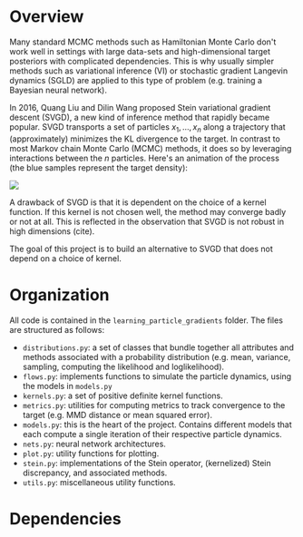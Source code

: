 # Overview

Many standard MCMC methods such as Hamiltonian Monte Carlo don't work well in settings with large data-sets and high-dimensional target posteriors with complicated dependencies. This is why usually simpler methods such as variational inference (VI) or stochastic gradient Langevin dynamics (SGLD) are applied to this type of problem (e.g. training a Bayesian neural network).

In 2016, Quang Liu and Dilin Wang proposed Stein variational gradient descent (SVGD), a new kind of inference method that rapidly became popular. SVGD transports a set of particles $x_1, \dots, x_n$ along a trajectory that (approximately) minimizes the KL divergence to the target. In contrast to most Markov chain Monte Carlo (MCMC) methods, it does so by leveraging interactions between the $n$ particles. Here's an animation of the process (the blue samples represent the target density):

![](/home/lauro/code/msc-thesis/main/illustrations/svgd.gif)

A drawback of SVGD is that it is dependent on the choice of a kernel function. If this kernel is not chosen well, the method may converge badly or not at all. This is reflected in the observation that SVGD is not robust in high dimensions (cite). 

The goal of this project is to build an alternative to SVGD that does not depend on a choice of kernel.

# Organization

All code is contained in the `learning_particle_gradients` folder. The files are structured as follows:

* `distributions.py`: a set of classes that bundle together all attributes and methods associated with a probability distribution (e.g. mean, variance, sampling, computing the likelihood and loglikelihood).
* `flows.py`: implements functions to simulate the particle dynamics, using the models in `models.py`
* `kernels.py`: a set of positive definite kernel functions.
* `metrics.py`: utilities for computing metrics to track convergence to the target (e.g. MMD distance or mean squared error).
* `models.py`: this is the heart of the project. Contains different models that each compute a single iteration of their respective particle dynamics.
* `nets.py`: neural network architectures.
* `plot.py`: utility functions for plotting.
* `stein.py`: implementations of the Stein operator, (kernelized) Stein discrepancy, and associated methods.
* `utils.py`: miscellaneous utility functions.

# Dependencies


